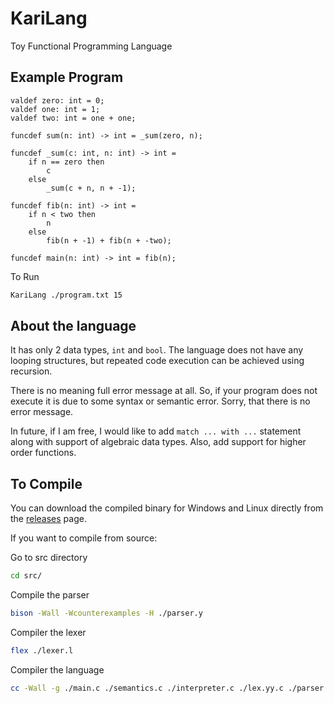 # KariLang

Toy Functional Programming Language

## Example Program

```text
valdef zero: int = 0;
valdef one: int = 1;
valdef two: int = one + one;

funcdef sum(n: int) -> int = _sum(zero, n);

funcdef _sum(c: int, n: int) -> int =
    if n == zero then
        c
    else
        _sum(c + n, n + -1);

funcdef fib(n: int) -> int = 
    if n < two then
        n 
    else
        fib(n + -1) + fib(n + -two);

funcdef main(n: int) -> int = fib(n);
```

To Run

```bash
KariLang ./program.txt 15
```

## About the language

It has only 2 data types, `int` and `bool`.
The language does not have any looping structures,
but repeated code execution can be achieved using recursion.

There is no meaning full error message at all.
So, if your program does not execute it is due to some syntax or semantic error.
Sorry, that there is no error message.

In future, if I am free, I would like to add `match ... with ...` statement
along with support of algebraic data types.
Also, add support for higher order functions.

## To Compile

You can download the compiled binary for Windows and Linux directly 
from the [releases](https://github.com/Vipul-Cariappa/KariLang/releases) page.

If you want to compile from source:

Go to src directory
```bash
cd src/
```

Compile the parser
```bash
bison -Wall -Wcounterexamples -H ./parser.y
```

Compiler the lexer
```bash
flex ./lexer.l
```

Compiler the language
```bash
cc -Wall -g ./main.c ./semantics.c ./interpreter.c ./lex.yy.c ./parser.tab.c -o ./KariLang
```
